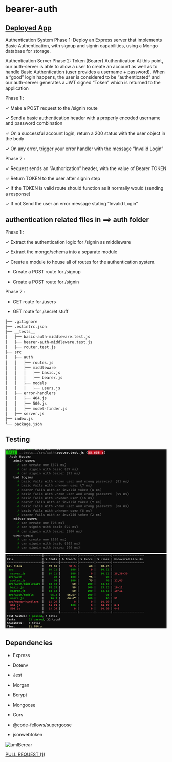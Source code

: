 # bearer-auth

## [Deployed App](https://basic-auth-wafa.herokuapp.com/)

Authentication System Phase 1: Deploy an Express server that implements Basic Authentication, with signup and signin capabilities, using a Mongo database for storage.

Authentication Server Phase 2: Token (Bearer) Authentication
At this point, our auth-server is able to allow a user to create an account as well as to handle Basic Authentication (user provides a username + password). When a “good” login happens, the user is considered to be “authenticated” and our auth-server generates a JWT signed “Token” which is returned to the application

Phase 1 :

✓  Make a POST request to the /signin route

✓  Send a basic authentication header with a properly encoded username and password combination

✓  On a successful account login, return a 200 status with the user object in the body

✓  On any error, trigger your error handler with the message “Invalid Login”

Phase 2 :


✓ Request sends an “Authorization” header, with the value of Bearer TOKEN

✓ Return TOKEN to the user after signin step 

✓ If the TOKEN is valid route should function as it normally would (sending a response)

✓ If not Send the user an error message stating “Invalid Login”

## authentication related files in ==> auth folder

Phase 1 :


✓ Extract the authentication logic for /signin as middleware

✓ Extract the mongo/schema into a separate module

✓ Create a module to house all of routes for the authentication system.

- Create a POST route for /signup

- Create a POST route for /signin

Phase 2 :

- GET route for /users

- GET route for /secret stuff

```
├── .gitignore
├── .eslintrc.json
├── __tests__
│   ├── basic-auth-middleware.test.js
│   ├── bearer-auth-middleware.test.js
│   ├── router.test.js
├── src
│   ├── auth
│   │   ├── routes.js
│   │   ├── middleware
│   │   │   ├── basic.js
│   │   │   ├── bearer.js
│   │   ├── models
│   │   │   ├── users.js
│   ├── error-handlers
│   │   ├── 404.js
│   │   ├── 500.js
│   │   ├── model-finder.js
│   ├── server.js
├── index.js
└── package.json
```

## Testing

![](./test.png)
![](./tableTest.png)

<!-- ✓ POST to /signup to create a new user

✓ POST to /signin to login as a user (use basic auth)

✓ Need tests for auth middleware and the routes


[Actions](https://github.com/wafaankoush99/bearer-auth/actions) -->


<!-- ![](./test.png) -->

## Dependencies 

- Express

- Dotenv

- Jest

- Morgan

- Bcrypt

- Mongoose

- Cors

- @code-fellows/supergoose

- jsonwebtoken


![umlBerear](https://user-images.githubusercontent.com/78326110/119568843-a1222880-bdb6-11eb-93c6-e8806dc61640.png)

[PULL REQUEST (1) ](https://github.com/wafaankoush99/bearer-auth/pull/1) 

